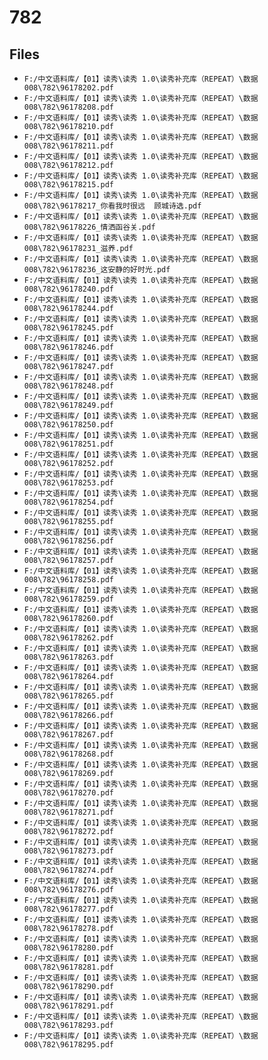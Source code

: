 # 782

## Files

- `F:/中文语料库/【01】读秀\读秀 1.0\读秀补充库（REPEAT）\数据008\782\96178202.pdf`
- `F:/中文语料库/【01】读秀\读秀 1.0\读秀补充库（REPEAT）\数据008\782\96178208.pdf`
- `F:/中文语料库/【01】读秀\读秀 1.0\读秀补充库（REPEAT）\数据008\782\96178210.pdf`
- `F:/中文语料库/【01】读秀\读秀 1.0\读秀补充库（REPEAT）\数据008\782\96178211.pdf`
- `F:/中文语料库/【01】读秀\读秀 1.0\读秀补充库（REPEAT）\数据008\782\96178212.pdf`
- `F:/中文语料库/【01】读秀\读秀 1.0\读秀补充库（REPEAT）\数据008\782\96178215.pdf`
- `F:/中文语料库/【01】读秀\读秀 1.0\读秀补充库（REPEAT）\数据008\782\96178217_你看我时很远  顾城诗选.pdf`
- `F:/中文语料库/【01】读秀\读秀 1.0\读秀补充库（REPEAT）\数据008\782\96178226_情洒函谷关.pdf`
- `F:/中文语料库/【01】读秀\读秀 1.0\读秀补充库（REPEAT）\数据008\782\96178231_滋养.pdf`
- `F:/中文语料库/【01】读秀\读秀 1.0\读秀补充库（REPEAT）\数据008\782\96178236_这安静的好时光.pdf`
- `F:/中文语料库/【01】读秀\读秀 1.0\读秀补充库（REPEAT）\数据008\782\96178240.pdf`
- `F:/中文语料库/【01】读秀\读秀 1.0\读秀补充库（REPEAT）\数据008\782\96178244.pdf`
- `F:/中文语料库/【01】读秀\读秀 1.0\读秀补充库（REPEAT）\数据008\782\96178245.pdf`
- `F:/中文语料库/【01】读秀\读秀 1.0\读秀补充库（REPEAT）\数据008\782\96178246.pdf`
- `F:/中文语料库/【01】读秀\读秀 1.0\读秀补充库（REPEAT）\数据008\782\96178247.pdf`
- `F:/中文语料库/【01】读秀\读秀 1.0\读秀补充库（REPEAT）\数据008\782\96178248.pdf`
- `F:/中文语料库/【01】读秀\读秀 1.0\读秀补充库（REPEAT）\数据008\782\96178249.pdf`
- `F:/中文语料库/【01】读秀\读秀 1.0\读秀补充库（REPEAT）\数据008\782\96178250.pdf`
- `F:/中文语料库/【01】读秀\读秀 1.0\读秀补充库（REPEAT）\数据008\782\96178251.pdf`
- `F:/中文语料库/【01】读秀\读秀 1.0\读秀补充库（REPEAT）\数据008\782\96178252.pdf`
- `F:/中文语料库/【01】读秀\读秀 1.0\读秀补充库（REPEAT）\数据008\782\96178253.pdf`
- `F:/中文语料库/【01】读秀\读秀 1.0\读秀补充库（REPEAT）\数据008\782\96178254.pdf`
- `F:/中文语料库/【01】读秀\读秀 1.0\读秀补充库（REPEAT）\数据008\782\96178255.pdf`
- `F:/中文语料库/【01】读秀\读秀 1.0\读秀补充库（REPEAT）\数据008\782\96178256.pdf`
- `F:/中文语料库/【01】读秀\读秀 1.0\读秀补充库（REPEAT）\数据008\782\96178257.pdf`
- `F:/中文语料库/【01】读秀\读秀 1.0\读秀补充库（REPEAT）\数据008\782\96178258.pdf`
- `F:/中文语料库/【01】读秀\读秀 1.0\读秀补充库（REPEAT）\数据008\782\96178259.pdf`
- `F:/中文语料库/【01】读秀\读秀 1.0\读秀补充库（REPEAT）\数据008\782\96178260.pdf`
- `F:/中文语料库/【01】读秀\读秀 1.0\读秀补充库（REPEAT）\数据008\782\96178262.pdf`
- `F:/中文语料库/【01】读秀\读秀 1.0\读秀补充库（REPEAT）\数据008\782\96178263.pdf`
- `F:/中文语料库/【01】读秀\读秀 1.0\读秀补充库（REPEAT）\数据008\782\96178264.pdf`
- `F:/中文语料库/【01】读秀\读秀 1.0\读秀补充库（REPEAT）\数据008\782\96178265.pdf`
- `F:/中文语料库/【01】读秀\读秀 1.0\读秀补充库（REPEAT）\数据008\782\96178266.pdf`
- `F:/中文语料库/【01】读秀\读秀 1.0\读秀补充库（REPEAT）\数据008\782\96178267.pdf`
- `F:/中文语料库/【01】读秀\读秀 1.0\读秀补充库（REPEAT）\数据008\782\96178268.pdf`
- `F:/中文语料库/【01】读秀\读秀 1.0\读秀补充库（REPEAT）\数据008\782\96178269.pdf`
- `F:/中文语料库/【01】读秀\读秀 1.0\读秀补充库（REPEAT）\数据008\782\96178270.pdf`
- `F:/中文语料库/【01】读秀\读秀 1.0\读秀补充库（REPEAT）\数据008\782\96178271.pdf`
- `F:/中文语料库/【01】读秀\读秀 1.0\读秀补充库（REPEAT）\数据008\782\96178272.pdf`
- `F:/中文语料库/【01】读秀\读秀 1.0\读秀补充库（REPEAT）\数据008\782\96178273.pdf`
- `F:/中文语料库/【01】读秀\读秀 1.0\读秀补充库（REPEAT）\数据008\782\96178274.pdf`
- `F:/中文语料库/【01】读秀\读秀 1.0\读秀补充库（REPEAT）\数据008\782\96178276.pdf`
- `F:/中文语料库/【01】读秀\读秀 1.0\读秀补充库（REPEAT）\数据008\782\96178277.pdf`
- `F:/中文语料库/【01】读秀\读秀 1.0\读秀补充库（REPEAT）\数据008\782\96178278.pdf`
- `F:/中文语料库/【01】读秀\读秀 1.0\读秀补充库（REPEAT）\数据008\782\96178280.pdf`
- `F:/中文语料库/【01】读秀\读秀 1.0\读秀补充库（REPEAT）\数据008\782\96178281.pdf`
- `F:/中文语料库/【01】读秀\读秀 1.0\读秀补充库（REPEAT）\数据008\782\96178290.pdf`
- `F:/中文语料库/【01】读秀\读秀 1.0\读秀补充库（REPEAT）\数据008\782\96178291.pdf`
- `F:/中文语料库/【01】读秀\读秀 1.0\读秀补充库（REPEAT）\数据008\782\96178293.pdf`
- `F:/中文语料库/【01】读秀\读秀 1.0\读秀补充库（REPEAT）\数据008\782\96178295.pdf`
